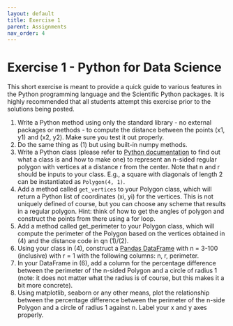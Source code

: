 ```yaml
---
layout: default
title: Exercise 1
parent: Assignments
nav_order: 4
---
```


# Exercise 1 - Python for Data Science

This short exercise is meant to provide a quick guide to various features in the Python programming language and the
Scientific Python packages. It is highly recommended that all students attempt this exercise prior to the solutions
being posted.

1. Write a Python method using only the standard library - no external packages or methods - to compute the distance 
   between the points (x1, y1) and (x2, y2). Make sure you test it out properly.
2. Do the same thing as (1) but using built-in numpy methods.
3. Write a Python class (please refer to [Python documentation](https://docs.python.org/3/tutorial/classes.html) to
   find out what a class is and how to make one) to represent an n-sided regular polygon with vertices at a distance r
   from the center. Note that n and r should be inputs to your class. E.g., a square with diagonals of length 2 can
   be instantiated as `Polygon(4, 1)`.
4. Add a method called `get_vertices` to your Polygon class, which will return a Python list of coordinates (xi, yi) for
   the vertices. This is not uniquely defined of course, but you can choose any scheme that results in a regular
   polygon. Hint: think of how to get the angles of polygon and construct the points from there using a for loop.
5. Add a method called get_perimeter to your Polygon class, which will compute the perimeter of the Polygon based on
   the vertices obtained in (4) and the distance code in qn (1)/(2).
6. Using your class in (4), construct a [Pandas DataFrame](https://pandas.pydata.org/docs/reference/api/pandas.DataFrame.html)
   with n = 3-100 (inclusive) with r = 1 with the following columns: n, r, perimeter.
7. In your DataFrame in (6), add a column for the percentage difference between the perimeter of the n-sided Polygon and
   a circle of radius 1 (note: it does not matter what the radius is of course, but this makes it a bit more concrete).
8. Using matplotlib, seaborn or any other means, plot the relationship between the percentage difference between the
   perimeter of the n-side Polygon and a circle of radius 1 against n. Label your x and y axes properly.
